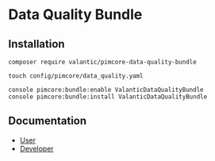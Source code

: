 # Data Quality Bundle

## Installation

```
composer require valantic/pimcore-data-quality-bundle

touch config/pimcore/data_quality.yaml

console pimcore:bundle:enable ValanticDataQualityBundle
console pimcore:bundle:install ValanticDataQualityBundle
```

## Documentation

- [User](./docs/User.md)
- [Developer](./docs/Developer.md)
